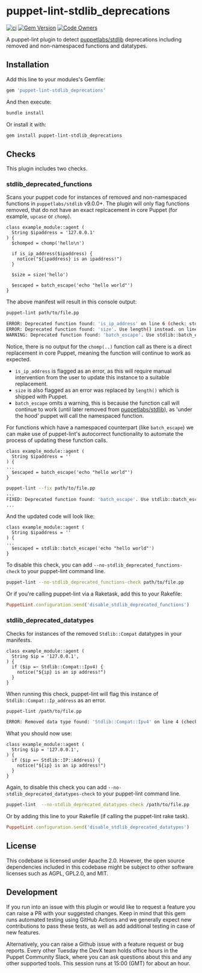# puppet-lint-stdlib_deprecations

[![ci](https://github.com/puppetlabs/puppet-lint-stdlib_deprecations/actions/workflows/nightly.yml/badge.svg)](https://github.com/puppetlabs/puppet-strings/actions/workflows/nightly.yml)
[![Gem Version](https://badge.fury.io/rb/puppet-lint-stdlib_deprecations.svg)](https://badge.fury.io/rb/puppet-lint-stdlib_deprecations)
[![Code Owners](https://img.shields.io/badge/owners-DevX--team-blue)](https://github.com/puppetlabs/puppet-lint-stdlib_deprecations/blob/main/CODEOWNERS)

A puppet-lint plugin to detect [puppetlabs/stdlib](https://forge.puppet.com/modules/puppetlabs/stdlib) deprecations including removed and non-namespaced functions and datatypes.

## Installation

Add this line to your modules's Gemfile:

```ruby
gem 'puppet-lint-stdlib_deprecations'
```

And then execute:

```bash
bundle install
```

Or install it with:

```bash
gem install puppet-lint-stdlib_deprecations
```

## Checks

This plugin includes two checks.

### stdlib_deprecated_functions

Scans your puppet code for instances of removed and non-namespaced functions in `puppetlabs/stdlib` v9.0.0+. The plugin will only flag functions removed, that do not have an exact replcacement in core Puppet (for example, `upcase` or `chomp`).

```puppet
class example_module::agent (
  String $ipaddress = '127.0.0.1'
) {
  $chomped = chomp('hello\n')

  if is_ip_address($ipaddress) {
    notice("${ipaddress} is an ipaddress!")
  }

  $size = size('hello')

  $escaped = batch_escape('echo "hello world"')
}
```

The above manifest will result in this console output:

```bash
puppet-lint path/to/file.pp

ERROR: Deprecated function found: 'is_ip_address' on line 6 (check: stdlib_deprecated_functions)
ERROR: Deprecated function found: 'size'. Use length() instead. on line 10 (check: stdlib_deprecated_functions)
WARNING: Deprecated function found: 'batch_escape'. Use stdlib::batch_escape instead. on line 12 (check: stdlib_deprecated_functions)
```

Notice, there is no output for the `chomp(..)` function call as there is a direct replacement in core Puppet, meaning the function will continue to work as expected.

* `is_ip_address` is flagged as an error, as this will require manual intervention from the user to update this instance to a suitable replacement.
* `size` is also flagged as an error was replaced by `length()` which is shipped with Puppet.
* `batch_escape` omits a warning, this is because the function call will continue to work (until later removed from [puppetlabs/stdlib](https://forge.puppet.com/modules/puppetlabs/stdlib)), as 'under the hood' puppet will call the namespaced function.

For functions which have a namespaced counterpart (like `batch_escape`) we can make use of puppet-lint's autocorrect functionality to automate the process of updating these function calls.

```puppet
class example_module::agent (
  String $ipaddress = ''
) {
...
  $escaped = batch_escape('echo "hello world"')
}
```

```bash
puppet-lint --fix path/to/file.pp
...
FIXED: Deprecated function found: 'batch_escape'. Use stdlib::batch_escape instead. on line 12 (check: stdlib_deprecated_functions)
...
```

And the updated code will look like:

```puppet
class example_module::agent (
  String $ipaddress = ''
) {
...
  $escaped = stdlib::batch_escape('echo "hello world"')
}
```

To disable this check, you can add `--no-stdlib_deprecated_functions-check` to your puppet-lint command line.

```bash
puppet-lint --no-stdlib_deprecated_functions-check path/to/file.pp
```

Or if you're calling puppet-lint via a Raketask, add this to your Rakefile:

```ruby
PuppetLint.configuration.send('disable_stdlib_deprecated_functions')
```

### stdlib_deprecated_datatypes

Checks for instances of the removed `Stdlib::Compat` datatypes in your manifests.

```puppet
class example_module::agent (
  String $ip = '127.0.0.1',
) {
  if ($ip =~ Stdlib::Compat::Ipv4) {
    notice("${ip} is an ip address!")
  }
}
```

When running this check, puppet-lint will flag this instance of `Stdlib::Compat::Ip_address` as an error.

```bash
puppet-lint /path/to/file.pp

ERROR: Removed data type found: 'Stdlib::Compat::Ipv4' on line 4 (check: stdlib_deprecated_datatypes)
```

What you should now use:

```puppet
class example_module::agent (
  String $ip = '127.0.0.1',
) {
  if ($ip =~ Stdlib::IP::Address) {
    notice("${ip} is an ip address!")
  }
}
```

Again, to disable this check you can add `--no-stdlib_deprecated_datatypes-check` to your puppet-lint command line.

```bash
puppet-lint  --no-stdlib_deprecated_datatypes-check /path/to/file.pp
```

Or by adding this line to your Rakefile (if calling the puppet-lint rake task).

```ruby
PuppetLint.configuration.send('disable_stdlib_deprecated_datatypes')
```

## License

This codebase is licensed under Apache 2.0. However, the open source dependencies included in this codebase might be subject to other software licenses such as AGPL, GPL2.0, and MIT.

## Development

If you run into an issue with this plugin or would like to request a feature you can raise a PR with your suggested changes. Keep in mind that this gem runs automated testing using GitHub Actions and we generally expect new contributions to pass these tests, as well as add additional testing in case of new features.

Alternatively, you can raise a Github issue with a feature request or bug reports. Every other Tuesday the DevX team holds office hours in the Puppet Community Slack, where you can ask questions about this and any other supported tools. This session runs at 15:00 (GMT) for about an hour.

